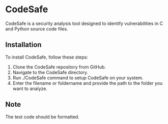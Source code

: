 # CodeSafe
CodeSafe is a security analysis tool designed to identify vulnerabilities in C and Python source code files.

## Installation
To install CodeSafe, follow these steps:
1. Clone the CodeSafe repository from GitHub.
2. Navigate to the CodeSafe directory.
3. Run ./CodeSafe command to setup CodeSafe on your system.
4. Enter the filename or foldername and provide the path to the folder you want to analyze.

## Note
The test code should be formatted.